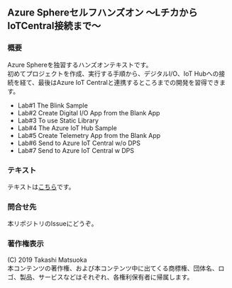 ## Azure Sphereセルフハンズオン ～LチカからIoTCentral接続まで～

### 概要

Azure Sphereを独習するハンズオンテキストです。  
初めてプロジェクトを作成、実行する手順から、デジタルI/O、IoT Hubへの接続を経て、最後はAzure IoT Centralと連携するところまでの開発を習得できます。

* Lab#1 The Blink Sample
* Lab#2 Create Digital I/O App from the Blank App
* Lab#3 To use Static Library
* Lab#4 The Azure IoT Hub Sample
* Lab#5 Create Telemetry App from the Blank App
* Lab#6 Send to Azure IoT Central w/o DPS
* Lab#7 Send to Azure IoT Central w DPS

### テキスト

テキストは[こちら](AzureSphereSelfHandsOn.pptx)です。

### 問合せ先

本リポジトリのIssueにどうぞ。

### 著作権表示

(C) 2019 Takashi Matsuoka  
本コンテンツの著作権、および本コンテンツ中に出てくる商標権、団体名、ロゴ、製品、サービスなどはそれぞれ、各権利保有者に帰属します。
